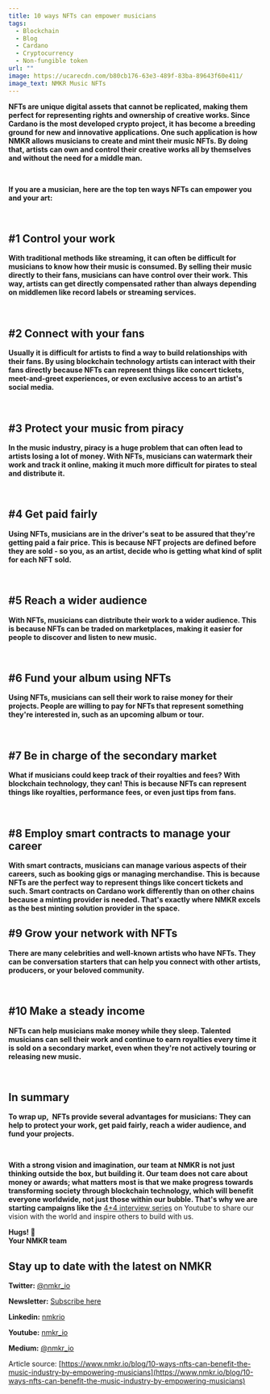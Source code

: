 ```yaml
---
title: 10 ways NFTs can empower musicians
tags:
  - Blockchain
  - Blog
  - Cardano
  - Cryptocurrency
  - Non-fungible token
url: ""
image: https://ucarecdn.com/b80cb176-63e3-489f-83ba-89643f60e411/
image_text: NMKR Music NFTs
---
```


**NFTs are unique digital assets that cannot be replicated, making them perfect for representing rights and ownership of creative works. Since Cardano is the most developed crypto project, it has become a breeding ground for new and innovative applications. One such application is how NMKR allows musicians to create and mint their music NFTs. By doing that, artists can own and control their creative works all by themselves and without the need for a middle man.**

**‍**

**If you are a musician, here are the top ten ways NFTs can empower you and your art:**

**‍**

## **#1 Control your work**

**With traditional methods like streaming, it can often be difficult for musicians to know how their music is consumed. By selling their music directly to their fans, musicians can have control over their work. This way, artists can get directly compensated rather than always depending on middlemen like record labels or streaming services.**

**‍**

## **#2 Connect with your fans**

**Usually it is difficult for artists to find a way to build relationships with their fans. By using blockchain technology artists can interact with their fans directly because NFTs can represent things like concert tickets, meet-and-greet experiences, or even exclusive access to an artist's social media.**

**‍**

## **#3 Protect your music from piracy**

**In the music industry, piracy is a huge problem that can often lead to artists losing a lot of money. With NFTs, musicians can watermark their work and track it online, making it much more difficult for pirates to steal and distribute it.**

**‍**

## **#4 Get paid fairly**

**Using NFTs, musicians are in the driver's seat to be assured that they're getting paid a fair price. This is because NFT projects are defined before they are sold - so you, as an artist, decide who is getting what kind of split for each NFT sold.** 

**‍**

## **#5 Reach a wider audience**

**With NFTs, musicians can distribute their work to a wider audience. This is because NFTs can be traded on marketplaces, making it easier for people to discover and listen to new music.**

**‍**

## **#6 Fund your album using NFTs**

**Using NFTs, musicians can sell their work to raise money for their projects. People are willing to pay for NFTs that represent something they're interested in, such as an upcoming album or tour.**

**‍**

## **#7 Be in charge of the secondary market**

**What if musicians could keep track of their royalties and fees? With blockchain technology, they can! This is because NFTs can represent things like royalties, performance fees, or even just tips from fans.**

**‍**

## **#8 Employ smart contracts to manage your career**

**With smart contracts, musicians can manage various aspects of their careers, such as booking gigs or managing merchandise. This is because NFTs are the perfect way to represent things like concert tickets and such. Smart contracts on Cardano work differently than on other chains because a minting provider is needed. That's exactly where NMKR excels as the best minting solution provider in the space.** 

## **#9 Grow your network with NFTs**

**There are many celebrities and well-known artists who have NFTs. They can be conversation starters that can help you connect with other artists, producers, or your beloved community.**

**‍**

## **#10 Make a steady income**

**NFTs can help musicians make money while they sleep. Talented musicians can sell their work and continue to earn royalties every time it is sold on a secondary market, even when they're not actively touring or releasing new music.**

**‍**

## **In summary**

**To wrap up,  NFTs provide several advantages for musicians: They can help to protect your work, get paid fairly, reach a wider audience, and fund your projects.**

**‍**

**With a strong vision and imagination, our team at NMKR is not just thinking outside the box, but building it. Our team does not care about money or awards; what matters most is that we make progress towards transforming society through blockchain technology, which will benefit everyone worldwide, not just those within our bubble. That's why we are starting campaigns like the** [4+4 interview series](https://www.youtube.com/c/NMKR_IO) on Youtube to share our vision with the world and inspire others to build with us.

**‍Hugs! 🤗  
Your NMKR team**

## **Stay up to date with the latest on NMKR** 

**Twitter:** [@nmkr\_io](https://twitter.com/nmkr_io)

**Newsletter:** [Subscribe here](https://nmkr.us14.list-manage.com/subscribe?u=8a7c643e7e1763bb98e612a9a&id=06779a25a1)

**Linkedin:** [nmkrio](https://www.linkedin.com/company/77023867/admin/)

**Youtube:** [nmkr\_io](https://www.youtube.com/c/NMKR_IO)

**Medium:** [@nmkr\_io](https://medium.com/@NMKR_IO)

Article source: [https://www.nmkr.io/blog/10-ways-nfts-can-benefit-the-music-industry-by-empowering-musicians](https://www.nmkr.io/blog/10-ways-nfts-can-benefit-the-music-industry-by-empowering-musicians)
